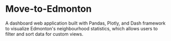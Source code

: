 # Move-to-Edmonton
 A dashboard web application built with Pandas, Plotly, and Dash framework to visualize Edmonton's neighbourhood statistics, which allows users to filter and sort data for custom views.
